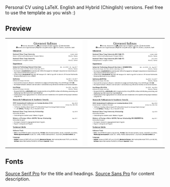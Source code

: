 Personal CV using LaTeX. English and Hybrid (Chinglish) versions. Feel free to use the template as you wish :)

## Preview

| | |
|:---: | :---: |
|[![CV English](./Giovanni_Salinas_resume_en.png)](https://raw.githubusercontent.com/gsalinaslopez/cv/main/Giovanni_Salinas_resume_en.pdf) | [![CV Chinglish](./Giovanni_Salinas_resume_cn_en.png)](https://raw.githubusercontent.com/gsalinaslopez/cv/main/Giovanni_Salinas_resume_cn_en.pdf) |

## Fonts

[Source Serif Pro](https://fonts.google.com/specimen/Source+Serif+Pro#license) for the title and headings.
[Source Sans Pro](https://fonts.google.com/specimen/Source+Sans+Pro#license) for content description.

